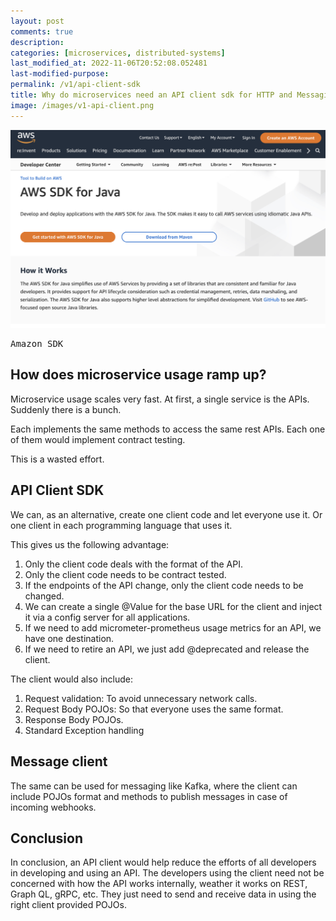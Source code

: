 ```yaml
---
layout: post
comments: true
description: 
categories: [microservices, distributed-systems]
last_modified_at: 2022-11-06T20:52:08.052481
last-modified-purpose:
permalink: /v1/api-client-sdk
title: Why do microservices need an API client sdk for HTTP and Messaging?
image: /images/v1-api-client.png
---
```


![Amazon SDK](/images/v1-api-client.png)
<pre>Amazon SDK</pre>

## How does microservice usage ramp up?

Microservice usage scales very fast. At first, a single service is the APIs. Suddenly there is a bunch.

Each implements the same methods to access the same rest APIs. Each one of them would implement contract testing.

This is a wasted effort.

## API Client SDK

We can, as an alternative, create one client code and let everyone use it. Or one client in each programming language that uses it.

This gives us the following advantage:

1. Only the client code deals with the format of the API.
2. Only the client code needs to be contract tested.
3. If the endpoints of the API change, only the client code needs to be changed.
4. We can create a single @Value for the base URL for the client and inject it via a config server for all applications.
5. If we need to add micrometer-prometheus usage metrics for an API, we have one destination.
6. If we need to retire an API, we just add @deprecated and release the client.

The client would also include:

1. Request validation: To avoid unnecessary network calls.
2. Request Body POJOs: So that everyone uses the same format.
3. Response Body POJOs.
4. Standard Exception handling

## Message client

The same can be used for messaging like Kafka, where the client can include POJOs format and methods to publish messages in case of incoming webhooks.

## Conclusion

In conclusion, an API client would help reduce the efforts of all developers in developing and using an API. The developers using the client need not be concerned with how the API works internally, weather it works on REST, Graph QL, gRPC, etc. They just need to send and receive data in using the right client provided POJOs.
